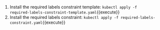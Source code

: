 1. Install the required labels constraint template:
   `kubectl apply -f required-labels-constraint-template.yaml`{{execute}}
1. Install the required labels constraint:
   `kubectl apply -f required-labels-constraint.yaml`{{execute}}
